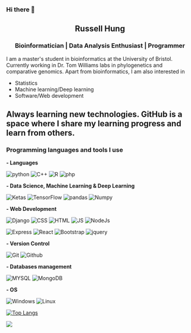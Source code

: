 ### Hi there 👋

<h2 align="center">Russell Hung</h2>

<h3 align="center">Bioinformatician | Data Analysis Enthusiast | Programmer</h3>

I am a master's student in bioinformatics at the University of Bristol. Currently working in Dr. Tom Williams labs in phylogenetics and comparative genomics. Apart from bioinformatics, I am also interested in 

* Statistics
* Machine learning/Deep learning
* Software/Web development

Always learning new technologies. GitHub is a space where I share my learning progress and learn from others. 
----

<!--
**RussH-code/RussH-code** is a ✨ _special_ ✨ repository because its `README.md` (this file) appears on your GitHub profile.

Here are some ideas to get you started:

- 🔭 I’m currently working on 
- 🌱 I’m currently learning ...
- 👯 I’m looking to collaborate on ...
- 🤔 I’m looking for help with ...
- 💬 Ask me about ...
- 📫 How to reach me: ...
- 😄 Pronouns: ...
- ⚡ Fun fact: ...
-->

### Programming languages and tools I use 
**- Languages**

  ![python](https://img.shields.io/badge/python-%2314354C.svg?style=for-the-badge&logo=python&logoColor=white")
  ![C++](https://img.shields.io/badge/c++-%2300599C.svg?style=for-the-badge&logo=c%2B%2B&logoColor=white)
  ![R](https://img.shields.io/badge/r-%23276DC3.svg?style=for-the-badge&logo=r&logoColor=white)
  ![php](https://img.shields.io/badge/php-%23777BB4.svg?style=for-the-badge&logo=php&logoColor=white)
  
**- Data Science, Machine Learning & Deep Learning**

  ![Ketas](https://img.shields.io/badge/Keras-%23D00000.svg?style=for-the-badge&logo=Keras&logoColor=white)
  ![TensorFlow](https://img.shields.io/badge/TensorFlow-%23FF6F00.svg?style=for-the-badge&logo=TensorFlow&logoColor=white)
  ![pandas](https://img.shields.io/badge/pandas-%23150458.svg?style=for-the-badge&logo=pandas&logoColor=white)
  ![Numpy](https://img.shields.io/badge/numpy-%23013243.svg?style=for-the-badge&logo=numpy&logoColor=white)
  
**- Web Development**

  ![Django](https://img.shields.io/badge/django-%23092E20.svg?style=for-the-badge&logo=django&logoColor=white) 
  ![CSS](https://img.shields.io/badge/css3-%231572B6.svg?style=for-the-badge&logo=css3&logoColor=white)
  ![HTML](https://img.shields.io/badge/html5-%23E34F26.svg?style=for-the-badge&logo=html5&logoColor=white)
  ![JS](https://img.shields.io/badge/javascript-%23323330.svg?style=for-the-badge&logo=javascript&logoColor=%23F7DF1E)
  ![NodeJs](https://img.shields.io/badge/node.js-%2343853D.svg?style=for-the-badge&logo=node-dot-js&logoColor=white)
  
  ![Express](https://img.shields.io/badge/express.js-%23404d59.svg?style=for-the-badge&logo=express&logoColor=%2361DAFB)
  ![React](https://img.shields.io/badge/react-%2320232a.svg?style=for-the-badge&logo=react&logoColor=%2361DAFB)
  ![Bootstrap](https://img.shields.io/badge/bootstrap-%23563D7C.svg?style=for-the-badge&logo=bootstrap&logoColor=white)
  ![jquery](https://img.shields.io/badge/jquery-%230769AD.svg?style=for-the-badge&logo=jquery&logoColor=white)
  
**- Version Control**

  ![Git](https://img.shields.io/badge/git-%23F05033.svg?style=for-the-badge&logo=git&logoColor=white)
  ![Github](https://img.shields.io/badge/github-%23121011.svg?style=for-the-badge&logo=github&logoColor=white)
  
**- Databases management**

  ![MYSQL](https://img.shields.io/badge/mysql-%2300f.svg?style=for-the-badge&logo=mysql&logoColor=white)
  ![MongoDB](https://img.shields.io/badge/MongoDB-%234ea94b.svg?style=for-the-badge&logo=mongodb&logoColor=white)
  
**- OS**

   ![Windows](https://img.shields.io/badge/Windows-0078D6?style=for-the-badge&logo=windows&logoColor=white)
   ![Linux](https://img.shields.io/badge/Linux-FCC624?style=for-the-badge&logo=linux&logoColor=black)


[![Top Langs](https://github-readme-stats.vercel.app/api/top-langs/?username=RussH-code&hide=roff,jupyter%20notebook&layout=compact)](https://github.com/RussH-code/github-readme-stats)

<a href="https://twitter.com/russhung1"><img src="https://img.shields.io/badge/-russhung1-blue?logo=twitter&style=flat-square"/></a>


